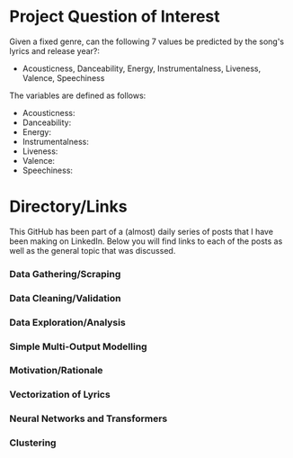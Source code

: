 # Project Question of Interest
Given a fixed genre, can the following 7 values be predicted by the song's lyrics and release year?:
- Acousticness, Danceability, Energy, Instrumentalness, Liveness, Valence, Speechiness

The variables are defined as follows:
- Acousticness: 
- Danceability: 
- Energy: 
- Instrumentalness: 
- Liveness: 
- Valence: 
- Speechiness: 

# Directory/Links
This GitHub has been part of a (almost) daily series of posts that I have been making on LinkedIn.  Below you will find links to each of the posts as well as the general topic that was discussed. 

### Data Gathering/Scraping

### Data Cleaning/Validation

### Data Exploration/Analysis

### Simple Multi-Output Modelling

### Motivation/Rationale

### Vectorization of Lyrics

### Neural Networks and Transformers

### Clustering
